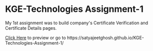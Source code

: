 <h1>KGE-Technologies Assignment-1</h1>
<p>My 1st assignment was to build company's Certificate Verification and Certificate Details pages.</p>
<p><a href = "https://satyajeetghosh.github.io/KGE-Technologies-Assignment-1/">Click Here</a> to preview or go to https://satyajeetghosh.github.io/KGE-Technologies-Assignment-1/</p>
